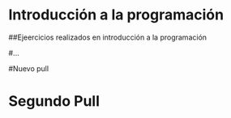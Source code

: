 # Introducción a la programación


##Ejeercicios realizados en introducción a la programación

#...

#Nuevo pull

# Segundo Pull
